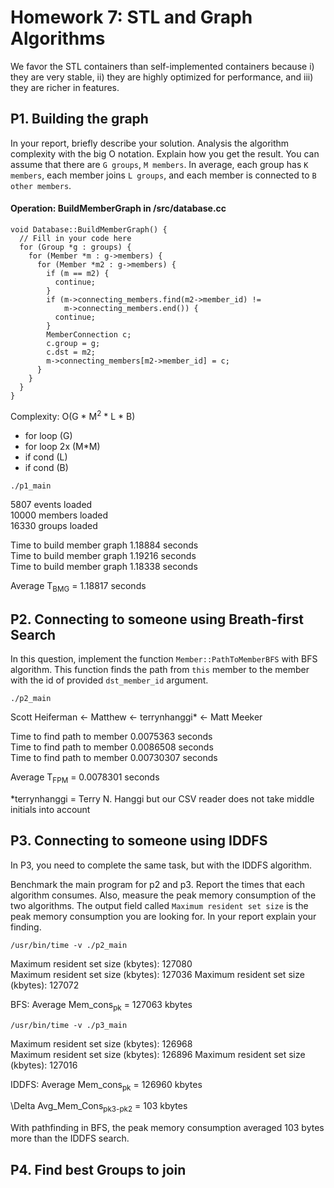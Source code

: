 # Homework 7: STL and Graph Algorithms

We favor the STL containers than self-implemented containers because
i) they are very stable, ii) they are highly optimized for performance, and 
iii) they are richer in features.

## P1. Building the graph

In your report, briefly describe your solution. Analysis the algorithm complexity
with the big O notation. Explain how you get the result. You can assume that there
are `G groups`, `M members`. In average, each group has `K members`, each member
joins `L groups`, and each member is connected to `B other members`.

#### Operation: BuildMemberGraph in /src/database.cc

    void Database::BuildMemberGraph() {
      // Fill in your code here
      for (Group *g : groups) {
        for (Member *m : g->members) {
          for (Member *m2 : g->members) {
            if (m == m2) {
              continue;
            }
            if (m->connecting_members.find(m2->member_id) != 
                m->connecting_members.end()) {
              continue;
            }
            MemberConnection c;
            c.group = g;
            c.dst = m2;
            m->connecting_members[m2->member_id] = c;
          }
        }
      }
    }
    
Complexity: O(G * M<sup>2</sup> * L * B)  

* for loop (G)  
* for loop 2x (M*M)  
* if cond (L)  
* if cond (B)  
  
`./p1_main`  

5807 events loaded  
10000 members loaded  
16330 groups loaded  

Time to build member graph 1.18884 seconds  
Time to build member graph 1.19216 seconds  
Time to build member graph 1.18338 seconds  
  
Average T<sub>BMG</sub> = 1.18817 seconds  

## P2. Connecting to someone using Breath-first Search

In this question, implement the function `Member::PathToMemberBFS` with BFS 
algorithm. This function finds the path from `this` member to the member with
the id of provided `dst_member_id` argument. 

`./p2_main`  
 
Scott Heiferman <- Matthew <- terrynhanggi* <- Matt Meeker  

Time to find path to member 0.0075363 seconds  
Time to find path to member 0.0086508  seconds  
Time to find path to member 0.00730307 seconds  
  
Average T<sub>FPM</sub> = 0.0078301 seconds  

*terrynhanggi = Terry N. Hanggi but our CSV reader does not take middle initials 
into account

## P3. Connecting to someone using IDDFS

In P3, you need to complete the same task, but with the IDDFS algorithm.

Benchmark the main program for p2 and p3. Report the times that each algorithm
consumes. Also, measure the peak memory consumption of the two algorithms.
The output field called `Maximum resident set size` is the peak memory 
consumption you are looking for. In your report explain your finding.  


`/usr/bin/time -v ./p2_main`  

Maximum resident set size (kbytes): 127080  
Maximum resident set size (kbytes): 127036
Maximum resident set size (kbytes): 127072

BFS: Average Mem_cons<sub>pk</sub> = 127063 kbytes  

`/usr/bin/time -v ./p3_main`

Maximum resident set size (kbytes): 126968  
Maximum resident set size (kbytes): 126896
Maximum resident set size (kbytes): 127016

IDDFS: Average Mem_cons<sub>pk</sub> = 126960 kbytes  

\Delta Avg_Mem_Cons<sub>pk3-pk2</sub> = 103 kbytes

With pathfinding in BFS, the peak memory consumption averaged 103 bytes more
than the IDDFS search. 
## P4. Find best Groups to join